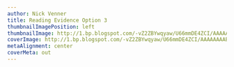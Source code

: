 ```yaml
---
author: Nick Venner
title: Reading Evidence Option 3
thumbnailImagePosition: left
thumbnailImage: http://1.bp.blogspot.com/-vZ2ZBYwqyaw/U66mmDE4ZCI/AAAAAAAAB2c/7S2X_uDCon4/s1600/a_100.jpg
coverImage: http://1.bp.blogspot.com/-vZ2ZBYwqyaw/U66mmDE4ZCI/AAAAAAAAB2c/7S2X_uDCon4/s1600/a_100.jpg
metaAlignment: center
coverMeta: out
---
```

